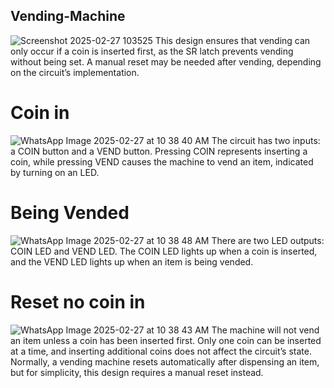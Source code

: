 ## Vending-Machine

![Screenshot 2025-02-27 103525](https://github.com/user-attachments/assets/86c6dfd6-6876-45e2-a793-0e9d63b2ae8c)
This design ensures that vending can only occur if a coin is inserted first, as the SR latch prevents vending without being set. A manual reset may be needed after vending, depending on the circuit’s implementation.

# Coin in
![WhatsApp Image 2025-02-27 at 10 38 40 AM](https://github.com/user-attachments/assets/244d3652-b186-4f98-8bef-2362aa0ca685)
The circuit has two inputs: a COIN button and a VEND button. Pressing COIN represents inserting a coin, while pressing VEND causes the machine to vend an item, indicated by turning on an LED.

# Being Vended
![WhatsApp Image 2025-02-27 at 10 38 48 AM](https://github.com/user-attachments/assets/c2fc82c8-3679-4c09-80c1-c70c286da375)
There are two LED outputs: COIN LED and VEND LED. The COIN LED lights up when a coin is inserted, and the VEND LED lights up when an item is being vended.

# Reset no coin in
![WhatsApp Image 2025-02-27 at 10 38 43 AM](https://github.com/user-attachments/assets/a3f59bab-8b54-4c08-bf15-57e35b20c829)
The machine will not vend an item unless a coin has been inserted first. Only one coin can be inserted at a time, and inserting additional coins does not affect the circuit’s state. Normally, a vending machine resets automatically after dispensing an item, but for simplicity, this design requires a manual reset instead.



